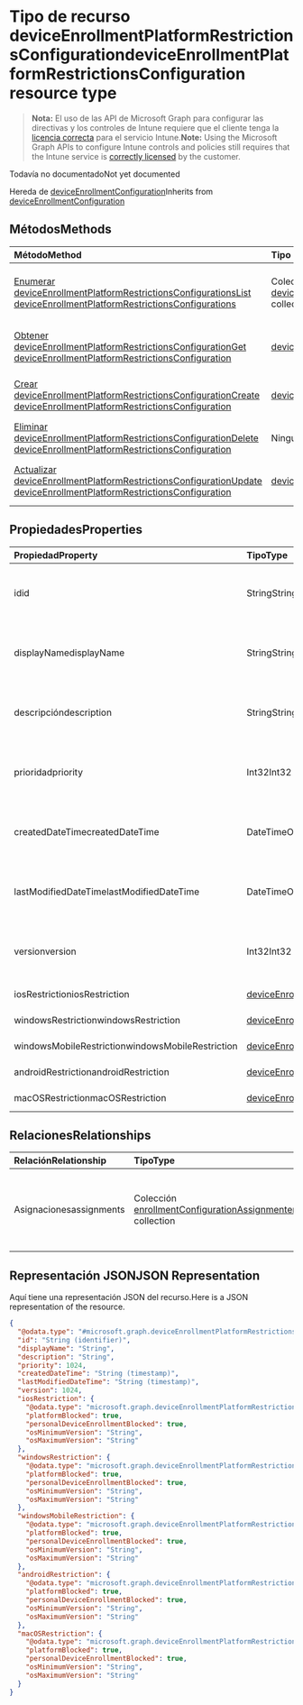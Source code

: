 # <a name="deviceenrollmentplatformrestrictionsconfiguration-resource-type"></a><span data-ttu-id="cce1c-101">Tipo de recurso deviceEnrollmentPlatformRestrictionsConfiguration</span><span class="sxs-lookup"><span data-stu-id="cce1c-101">deviceEnrollmentPlatformRestrictionsConfiguration resource type</span></span>

> <span data-ttu-id="cce1c-102">**Nota:** El uso de las API de Microsoft Graph para configurar las directivas y los controles de Intune requiere que el cliente tenga la [licencia correcta](https://go.microsoft.com/fwlink/?linkid=839381) para el servicio Intune.</span><span class="sxs-lookup"><span data-stu-id="cce1c-102">**Note:** Using the Microsoft Graph APIs to configure Intune controls and policies still requires that the Intune service is [correctly licensed](https://go.microsoft.com/fwlink/?linkid=839381) by the customer.</span></span>

<span data-ttu-id="cce1c-103">Todavía no documentado</span><span class="sxs-lookup"><span data-stu-id="cce1c-103">Not yet documented</span></span>

<span data-ttu-id="cce1c-104">Hereda de [deviceEnrollmentConfiguration](../resources/intune_onboarding_deviceenrollmentconfiguration.md)</span><span class="sxs-lookup"><span data-stu-id="cce1c-104">Inherits from [deviceEnrollmentConfiguration](../resources/intune_onboarding_deviceenrollmentconfiguration.md)</span></span>

## <a name="methods"></a><span data-ttu-id="cce1c-105">Métodos</span><span class="sxs-lookup"><span data-stu-id="cce1c-105">Methods</span></span>
|<span data-ttu-id="cce1c-106">Método</span><span class="sxs-lookup"><span data-stu-id="cce1c-106">Method</span></span>|<span data-ttu-id="cce1c-107">Tipo de valor devuelto</span><span class="sxs-lookup"><span data-stu-id="cce1c-107">Return Type</span></span>|<span data-ttu-id="cce1c-108">Descripción</span><span class="sxs-lookup"><span data-stu-id="cce1c-108">Description</span></span>|
|:---|:---|:---|
|[<span data-ttu-id="cce1c-109">Enumerar deviceEnrollmentPlatformRestrictionsConfigurations</span><span class="sxs-lookup"><span data-stu-id="cce1c-109">List deviceEnrollmentPlatformRestrictionsConfigurations</span></span>](../api/intune_onboarding_deviceenrollmentplatformrestrictionsconfiguration_list.md)|<span data-ttu-id="cce1c-110">Colección [deviceEnrollmentPlatformRestrictionsConfiguration](../resources/intune_onboarding_deviceenrollmentplatformrestrictionsconfiguration.md)</span><span class="sxs-lookup"><span data-stu-id="cce1c-110">[deviceEnrollmentPlatformRestrictionsConfiguration](../resources/intune_onboarding_deviceenrollmentplatformrestrictionsconfiguration.md) collection</span></span>|<span data-ttu-id="cce1c-111">Enumere las propiedades y las relaciones de los objetos [deviceEnrollmentPlatformRestrictionsConfiguration](../resources/intune_onboarding_deviceenrollmentplatformrestrictionsconfiguration.md).</span><span class="sxs-lookup"><span data-stu-id="cce1c-111">List properties and relationships of the [deviceEnrollmentPlatformRestrictionsConfiguration](../resources/intune_onboarding_deviceenrollmentplatformrestrictionsconfiguration.md) objects.</span></span>|
|[<span data-ttu-id="cce1c-112">Obtener deviceEnrollmentPlatformRestrictionsConfiguration</span><span class="sxs-lookup"><span data-stu-id="cce1c-112">Get deviceEnrollmentPlatformRestrictionsConfiguration</span></span>](../api/intune_onboarding_deviceenrollmentplatformrestrictionsconfiguration_get.md)|[<span data-ttu-id="cce1c-113">deviceEnrollmentPlatformRestrictionsConfiguration</span><span class="sxs-lookup"><span data-stu-id="cce1c-113">deviceEnrollmentPlatformRestrictionsConfiguration</span></span>](../resources/intune_onboarding_deviceenrollmentplatformrestrictionsconfiguration.md)|<span data-ttu-id="cce1c-114">Lea las propiedades y las relaciones del objeto [deviceEnrollmentPlatformRestrictionsConfiguration](../resources/intune_onboarding_deviceenrollmentplatformrestrictionsconfiguration.md).</span><span class="sxs-lookup"><span data-stu-id="cce1c-114">Read properties and relationships of the [deviceEnrollmentPlatformRestrictionsConfiguration](../resources/intune_onboarding_deviceenrollmentplatformrestrictionsconfiguration.md) object.</span></span>|
|[<span data-ttu-id="cce1c-115">Crear deviceEnrollmentPlatformRestrictionsConfiguration</span><span class="sxs-lookup"><span data-stu-id="cce1c-115">Create deviceEnrollmentPlatformRestrictionsConfiguration</span></span>](../api/intune_onboarding_deviceenrollmentplatformrestrictionsconfiguration_create.md)|[<span data-ttu-id="cce1c-116">deviceEnrollmentPlatformRestrictionsConfiguration</span><span class="sxs-lookup"><span data-stu-id="cce1c-116">deviceEnrollmentPlatformRestrictionsConfiguration</span></span>](../resources/intune_onboarding_deviceenrollmentplatformrestrictionsconfiguration.md)|<span data-ttu-id="cce1c-117">Cree un objeto [deviceEnrollmentPlatformRestrictionsConfiguration](../resources/intune_onboarding_deviceenrollmentplatformrestrictionsconfiguration.md).</span><span class="sxs-lookup"><span data-stu-id="cce1c-117">Create a new [deviceEnrollmentPlatformRestrictionsConfiguration](../resources/intune_onboarding_deviceenrollmentplatformrestrictionsconfiguration.md) object.</span></span>|
|[<span data-ttu-id="cce1c-118">Eliminar deviceEnrollmentPlatformRestrictionsConfiguration</span><span class="sxs-lookup"><span data-stu-id="cce1c-118">Delete deviceEnrollmentPlatformRestrictionsConfiguration</span></span>](../api/intune_onboarding_deviceenrollmentplatformrestrictionsconfiguration_delete.md)|<span data-ttu-id="cce1c-119">Ninguna</span><span class="sxs-lookup"><span data-stu-id="cce1c-119">None</span></span>|<span data-ttu-id="cce1c-120">Elimina un [deviceEnrollmentPlatformRestrictionsConfiguration](../resources/intune_onboarding_deviceenrollmentplatformrestrictionsconfiguration.md).</span><span class="sxs-lookup"><span data-stu-id="cce1c-120">Deletes a [deviceEnrollmentPlatformRestrictionsConfiguration](../resources/intune_onboarding_deviceenrollmentplatformrestrictionsconfiguration.md).</span></span>|
|[<span data-ttu-id="cce1c-121">Actualizar deviceEnrollmentPlatformRestrictionsConfiguration</span><span class="sxs-lookup"><span data-stu-id="cce1c-121">Update deviceEnrollmentPlatformRestrictionsConfiguration</span></span>](../api/intune_onboarding_deviceenrollmentplatformrestrictionsconfiguration_update.md)|[<span data-ttu-id="cce1c-122">deviceEnrollmentPlatformRestrictionsConfiguration</span><span class="sxs-lookup"><span data-stu-id="cce1c-122">deviceEnrollmentPlatformRestrictionsConfiguration</span></span>](../resources/intune_onboarding_deviceenrollmentplatformrestrictionsconfiguration.md)|<span data-ttu-id="cce1c-123">Actualice las propiedades de un objeto [deviceEnrollmentPlatformRestrictionsConfiguration](../resources/intune_onboarding_deviceenrollmentplatformrestrictionsconfiguration.md).</span><span class="sxs-lookup"><span data-stu-id="cce1c-123">Update the properties of a [deviceEnrollmentPlatformRestrictionsConfiguration](../resources/intune_onboarding_deviceenrollmentplatformrestrictionsconfiguration.md) object.</span></span>|

## <a name="properties"></a><span data-ttu-id="cce1c-124">Propiedades</span><span class="sxs-lookup"><span data-stu-id="cce1c-124">Properties</span></span>
|<span data-ttu-id="cce1c-125">Propiedad</span><span class="sxs-lookup"><span data-stu-id="cce1c-125">Property</span></span>|<span data-ttu-id="cce1c-126">Tipo</span><span class="sxs-lookup"><span data-stu-id="cce1c-126">Type</span></span>|<span data-ttu-id="cce1c-127">Descripción</span><span class="sxs-lookup"><span data-stu-id="cce1c-127">Description</span></span>|
|:---|:---|:---|
|<span data-ttu-id="cce1c-128">id</span><span class="sxs-lookup"><span data-stu-id="cce1c-128">id</span></span>|<span data-ttu-id="cce1c-129">String</span><span class="sxs-lookup"><span data-stu-id="cce1c-129">String</span></span>|<span data-ttu-id="cce1c-130">Todavía no documentado Heredado de [deviceEnrollmentConfiguration](../resources/intune_onboarding_deviceenrollmentconfiguration.md)</span><span class="sxs-lookup"><span data-stu-id="cce1c-130">Not yet documented Inherited from [deviceEnrollmentConfiguration](../resources/intune_onboarding_deviceenrollmentconfiguration.md)</span></span>|
|<span data-ttu-id="cce1c-131">displayName</span><span class="sxs-lookup"><span data-stu-id="cce1c-131">displayName</span></span>|<span data-ttu-id="cce1c-132">String</span><span class="sxs-lookup"><span data-stu-id="cce1c-132">String</span></span>|<span data-ttu-id="cce1c-133">Todavía no documentado Heredado de [deviceEnrollmentConfiguration](../resources/intune_onboarding_deviceenrollmentconfiguration.md)</span><span class="sxs-lookup"><span data-stu-id="cce1c-133">Not yet documented Inherited from [deviceEnrollmentConfiguration](../resources/intune_onboarding_deviceenrollmentconfiguration.md)</span></span>|
|<span data-ttu-id="cce1c-134">descripción</span><span class="sxs-lookup"><span data-stu-id="cce1c-134">description</span></span>|<span data-ttu-id="cce1c-135">String</span><span class="sxs-lookup"><span data-stu-id="cce1c-135">String</span></span>|<span data-ttu-id="cce1c-136">Todavía no documentado Heredado de [deviceEnrollmentConfiguration](../resources/intune_onboarding_deviceenrollmentconfiguration.md)</span><span class="sxs-lookup"><span data-stu-id="cce1c-136">Not yet documented Inherited from [deviceEnrollmentConfiguration](../resources/intune_onboarding_deviceenrollmentconfiguration.md)</span></span>|
|<span data-ttu-id="cce1c-137">prioridad</span><span class="sxs-lookup"><span data-stu-id="cce1c-137">priority</span></span>|<span data-ttu-id="cce1c-138">Int32</span><span class="sxs-lookup"><span data-stu-id="cce1c-138">Int32</span></span>|<span data-ttu-id="cce1c-139">Todavía no documentado Heredado de [deviceEnrollmentConfiguration](../resources/intune_onboarding_deviceenrollmentconfiguration.md)</span><span class="sxs-lookup"><span data-stu-id="cce1c-139">Not yet documented Inherited from [deviceEnrollmentConfiguration](../resources/intune_onboarding_deviceenrollmentconfiguration.md)</span></span>|
|<span data-ttu-id="cce1c-140">createdDateTime</span><span class="sxs-lookup"><span data-stu-id="cce1c-140">createdDateTime</span></span>|<span data-ttu-id="cce1c-141">DateTimeOffset</span><span class="sxs-lookup"><span data-stu-id="cce1c-141">DateTimeOffset</span></span>|<span data-ttu-id="cce1c-142">Todavía no documentado Heredado de [deviceEnrollmentConfiguration](../resources/intune_onboarding_deviceenrollmentconfiguration.md)</span><span class="sxs-lookup"><span data-stu-id="cce1c-142">Not yet documented Inherited from [deviceEnrollmentConfiguration](../resources/intune_onboarding_deviceenrollmentconfiguration.md)</span></span>|
|<span data-ttu-id="cce1c-143">lastModifiedDateTime</span><span class="sxs-lookup"><span data-stu-id="cce1c-143">lastModifiedDateTime</span></span>|<span data-ttu-id="cce1c-144">DateTimeOffset</span><span class="sxs-lookup"><span data-stu-id="cce1c-144">DateTimeOffset</span></span>|<span data-ttu-id="cce1c-145">Todavía no documentado Heredado de [deviceEnrollmentConfiguration](../resources/intune_onboarding_deviceenrollmentconfiguration.md)</span><span class="sxs-lookup"><span data-stu-id="cce1c-145">Not yet documented Inherited from [deviceEnrollmentConfiguration](../resources/intune_onboarding_deviceenrollmentconfiguration.md)</span></span>|
|<span data-ttu-id="cce1c-146">version</span><span class="sxs-lookup"><span data-stu-id="cce1c-146">version</span></span>|<span data-ttu-id="cce1c-147">Int32</span><span class="sxs-lookup"><span data-stu-id="cce1c-147">Int32</span></span>|<span data-ttu-id="cce1c-148">Todavía no documentado Heredado de [deviceEnrollmentConfiguration](../resources/intune_onboarding_deviceenrollmentconfiguration.md)</span><span class="sxs-lookup"><span data-stu-id="cce1c-148">Not yet documented Inherited from [deviceEnrollmentConfiguration](../resources/intune_onboarding_deviceenrollmentconfiguration.md)</span></span>|
|<span data-ttu-id="cce1c-149">iosRestriction</span><span class="sxs-lookup"><span data-stu-id="cce1c-149">iosRestriction</span></span>|[<span data-ttu-id="cce1c-150">deviceEnrollmentPlatformRestriction</span><span class="sxs-lookup"><span data-stu-id="cce1c-150">deviceEnrollmentPlatformRestriction</span></span>](../resources/intune_onboarding_deviceenrollmentplatformrestriction.md)|<span data-ttu-id="cce1c-151">Todavía no documentado</span><span class="sxs-lookup"><span data-stu-id="cce1c-151">Not yet documented</span></span>|
|<span data-ttu-id="cce1c-152">windowsRestriction</span><span class="sxs-lookup"><span data-stu-id="cce1c-152">windowsRestriction</span></span>|[<span data-ttu-id="cce1c-153">deviceEnrollmentPlatformRestriction</span><span class="sxs-lookup"><span data-stu-id="cce1c-153">deviceEnrollmentPlatformRestriction</span></span>](../resources/intune_onboarding_deviceenrollmentplatformrestriction.md)|<span data-ttu-id="cce1c-154">Todavía no documentado</span><span class="sxs-lookup"><span data-stu-id="cce1c-154">Not yet documented</span></span>|
|<span data-ttu-id="cce1c-155">windowsMobileRestriction</span><span class="sxs-lookup"><span data-stu-id="cce1c-155">windowsMobileRestriction</span></span>|[<span data-ttu-id="cce1c-156">deviceEnrollmentPlatformRestriction</span><span class="sxs-lookup"><span data-stu-id="cce1c-156">deviceEnrollmentPlatformRestriction</span></span>](../resources/intune_onboarding_deviceenrollmentplatformrestriction.md)|<span data-ttu-id="cce1c-157">Todavía no documentado</span><span class="sxs-lookup"><span data-stu-id="cce1c-157">Not yet documented</span></span>|
|<span data-ttu-id="cce1c-158">androidRestriction</span><span class="sxs-lookup"><span data-stu-id="cce1c-158">androidRestriction</span></span>|[<span data-ttu-id="cce1c-159">deviceEnrollmentPlatformRestriction</span><span class="sxs-lookup"><span data-stu-id="cce1c-159">deviceEnrollmentPlatformRestriction</span></span>](../resources/intune_onboarding_deviceenrollmentplatformrestriction.md)|<span data-ttu-id="cce1c-160">Todavía no documentado</span><span class="sxs-lookup"><span data-stu-id="cce1c-160">Not yet documented</span></span>|
|<span data-ttu-id="cce1c-161">macOSRestriction</span><span class="sxs-lookup"><span data-stu-id="cce1c-161">macOSRestriction</span></span>|[<span data-ttu-id="cce1c-162">deviceEnrollmentPlatformRestriction</span><span class="sxs-lookup"><span data-stu-id="cce1c-162">deviceEnrollmentPlatformRestriction</span></span>](../resources/intune_onboarding_deviceenrollmentplatformrestriction.md)|<span data-ttu-id="cce1c-163">Todavía no documentado</span><span class="sxs-lookup"><span data-stu-id="cce1c-163">Not yet documented</span></span>|

## <a name="relationships"></a><span data-ttu-id="cce1c-164">Relaciones</span><span class="sxs-lookup"><span data-stu-id="cce1c-164">Relationships</span></span>
|<span data-ttu-id="cce1c-165">Relación</span><span class="sxs-lookup"><span data-stu-id="cce1c-165">Relationship</span></span>|<span data-ttu-id="cce1c-166">Tipo</span><span class="sxs-lookup"><span data-stu-id="cce1c-166">Type</span></span>|<span data-ttu-id="cce1c-167">Descripción</span><span class="sxs-lookup"><span data-stu-id="cce1c-167">Description</span></span>|
|:---|:---|:---|
|<span data-ttu-id="cce1c-168">Asignaciones</span><span class="sxs-lookup"><span data-stu-id="cce1c-168">assignments</span></span>|<span data-ttu-id="cce1c-169">Colección [enrollmentConfigurationAssignment](../resources/intune_onboarding_enrollmentconfigurationassignment.md)</span><span class="sxs-lookup"><span data-stu-id="cce1c-169">[enrollmentConfigurationAssignment](../resources/intune_onboarding_enrollmentconfigurationassignment.md) collection</span></span>|<span data-ttu-id="cce1c-170">La lista de asignaciones de grupo para el perfil de configuración del dispositivo.</span><span class="sxs-lookup"><span data-stu-id="cce1c-170">The list of group assignments for the device configuration profile.</span></span> <span data-ttu-id="cce1c-171">Heredado de [deviceEnrollmentConfiguration](../resources/intune_onboarding_deviceenrollmentconfiguration.md)</span><span class="sxs-lookup"><span data-stu-id="cce1c-171">Inherited from [deviceEnrollmentConfiguration](../resources/intune_onboarding_deviceenrollmentconfiguration.md)</span></span>|

## <a name="json-representation"></a><span data-ttu-id="cce1c-172">Representación JSON</span><span class="sxs-lookup"><span data-stu-id="cce1c-172">JSON Representation</span></span>
<span data-ttu-id="cce1c-173">Aquí tiene una representación JSON del recurso.</span><span class="sxs-lookup"><span data-stu-id="cce1c-173">Here is a JSON representation of the resource.</span></span>
<!--{
  "blockType": "resource",
  "keyProperty": "id",
  "baseType": "microsoft.graph.deviceEnrollmentConfiguration",
  "@odata.type": "microsoft.graph.deviceEnrollmentPlatformRestrictionsConfiguration"
}-->
``` json
{
  "@odata.type": "#microsoft.graph.deviceEnrollmentPlatformRestrictionsConfiguration",
  "id": "String (identifier)",
  "displayName": "String",
  "description": "String",
  "priority": 1024,
  "createdDateTime": "String (timestamp)",
  "lastModifiedDateTime": "String (timestamp)",
  "version": 1024,
  "iosRestriction": {
    "@odata.type": "microsoft.graph.deviceEnrollmentPlatformRestriction",
    "platformBlocked": true,
    "personalDeviceEnrollmentBlocked": true,
    "osMinimumVersion": "String",
    "osMaximumVersion": "String"
  },
  "windowsRestriction": {
    "@odata.type": "microsoft.graph.deviceEnrollmentPlatformRestriction",
    "platformBlocked": true,
    "personalDeviceEnrollmentBlocked": true,
    "osMinimumVersion": "String",
    "osMaximumVersion": "String"
  },
  "windowsMobileRestriction": {
    "@odata.type": "microsoft.graph.deviceEnrollmentPlatformRestriction",
    "platformBlocked": true,
    "personalDeviceEnrollmentBlocked": true,
    "osMinimumVersion": "String",
    "osMaximumVersion": "String"
  },
  "androidRestriction": {
    "@odata.type": "microsoft.graph.deviceEnrollmentPlatformRestriction",
    "platformBlocked": true,
    "personalDeviceEnrollmentBlocked": true,
    "osMinimumVersion": "String",
    "osMaximumVersion": "String"
  },
  "macOSRestriction": {
    "@odata.type": "microsoft.graph.deviceEnrollmentPlatformRestriction",
    "platformBlocked": true,
    "personalDeviceEnrollmentBlocked": true,
    "osMinimumVersion": "String",
    "osMaximumVersion": "String"
  }
}
```



